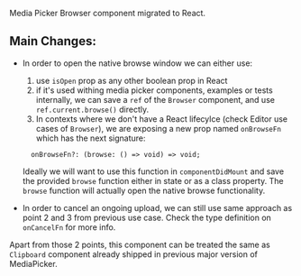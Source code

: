 Media Picker Browser component migrated to React.

## Main Changes:

* In order to open the native browse window we can either use:  
  1. use `isOpen` prop as any other boolean prop in React
  2. if it's used withing media picker components, examples or tests internally, we can save a `ref` of the `Browser` component, and use `ref.current.browse()` directly.
  3. In contexts where we don't have a React lifecylce (check Editor use cases of `Browser`), we are exposing a new prop named `onBrowseFn` which has the next signature:
    ```
      onBrowseFn?: (browse: () => void) => void;
    ```

    Ideally we will want to use this function in `componentDidMount` and save the provided `browse` function either in state or as a class property. 
    The `browse` function will actually open the native browse functionality.

* In order to cancel an ongoing upload, we can still use same approach as point 2 and 3 from previous use case. Check the type definition on `onCancelFn` for more info.

Apart from those 2 points, this component can be treated the same as `Clipboard` component already shipped in previous major version of MediaPicker.
    
  
    